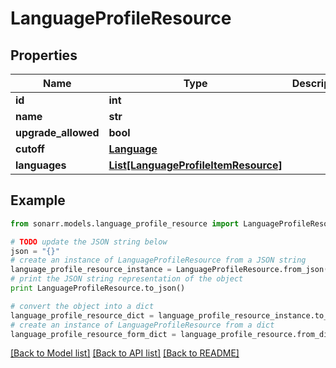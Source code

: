 # LanguageProfileResource


## Properties
Name | Type | Description | Notes
------------ | ------------- | ------------- | -------------
**id** | **int** |  | [optional] 
**name** | **str** |  | [optional] 
**upgrade_allowed** | **bool** |  | [optional] 
**cutoff** | [**Language**](Language.md) |  | [optional] 
**languages** | [**List[LanguageProfileItemResource]**](LanguageProfileItemResource.md) |  | [optional] 

## Example

```python
from sonarr.models.language_profile_resource import LanguageProfileResource

# TODO update the JSON string below
json = "{}"
# create an instance of LanguageProfileResource from a JSON string
language_profile_resource_instance = LanguageProfileResource.from_json(json)
# print the JSON string representation of the object
print LanguageProfileResource.to_json()

# convert the object into a dict
language_profile_resource_dict = language_profile_resource_instance.to_dict()
# create an instance of LanguageProfileResource from a dict
language_profile_resource_form_dict = language_profile_resource.from_dict(language_profile_resource_dict)
```
[[Back to Model list]](../README.md#documentation-for-models) [[Back to API list]](../README.md#documentation-for-api-endpoints) [[Back to README]](../README.md)


